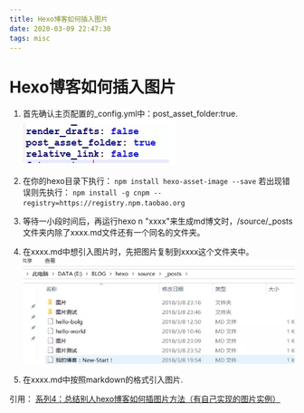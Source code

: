 ```yaml
---
title: Hexo博客如何插入图片
date: 2020-03-09 22:47:30
tags: misc
---
```


# Hexo博客如何插入图片



1. 首先确认主页配置的_config.yml中：post_asset_folder:true.
![图片测试0](图片测试/Snipaste_2020-03-09_22-50-07.png)
2. 在你的hexo目录下执行：
`npm install hexo-asset-image --save`
若出现错误则先执行：
`npm install -g cnpm --registry=https://registry.npm.taobao.org`

3. 等待一小段时间后，再运行hexo n "xxxx"来生成md博文时，/source/_posts文件夹内除了xxxx.md文件还有一个同名的文件夹。
4. 在xxxx.md中想引入图片时，先把图片复制到xxxx这个文件夹中。
![图片测试1](图片测试/Snipaste_2020-03-09_22-50-25.png)
5. 在xxxx.md中按照markdown的格式引入图片.

引用：
[系列4：总结别人hexo博客如何插图片方法（有自己实现的图片实例）](https://www.jianshu.com/p/a2786cdb06e1)


